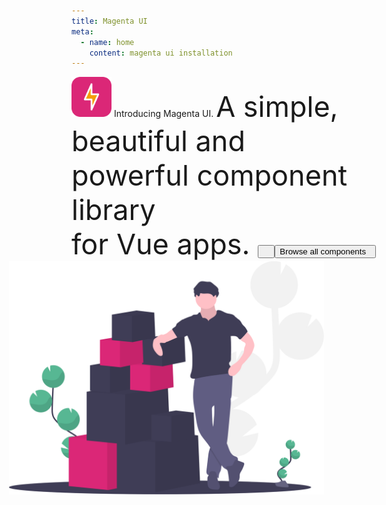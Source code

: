 ```yaml
---
title: Magenta UI
meta:
  - name: home
    content: magenta ui installation
---
```


<script setup>
import {
  Code,
  Heading,
  Icon,
  Spacer,
  Text,
  Link,
  Button,
} from '@magenta-ui/vue'
import View from '../components/View.vue'
</script>

<View :sidebar="false" class="index-view">
  <template #logo>
    <Link to="/funding" target="_blank">
      <Button secondary label="Be a Sponsor 🚀" />
    </Link>
  </template>

  <div class="hero-intro">
  <img src="../assets/images/logo-shape.svg"/>  
  <Spacer size="sm" />

  <Heading size="lg" class="logo-name" subtitle>
    Introducing <span>Magenta UI</span>.
  </Heading>

  <Spacer size="lg" />

  <Heading size="lg" class="text-hero">
    A simple, beautiful and<br /> powerful component library<br /> for Vue apps.
  </Heading>

  <Spacer size="lg" />

  <Link to="/docs">
    <Button size="lg" label="Documentation" />
  </Link>
  &nbsp;
  &nbsp;
  <Link to="/docs/components" target="_blank">
    <Button size="lg" outline>
      Browse all components
      &nbsp;
      <Icon icon="arrow-right"/>
    </Button>
  </Link>
  </div>
  <div class="hero-image">
    <img
      src="../assets/images/hero_deliveries.svg">
  </div>
</View>

<style lang="scss">
@import '../assets/scss/variables.scss';

.index-view {

  .site-view-content {
    display: flex;
    align-items: flex-start;
    justify-content: space-between;
  }

  .hero-intro {
    flex: 1 0 700px;
    max-width: 700px;
    img {
      max-width: 64px;
    }

    .logo-name {
      span span {
        color: $primary-color;
      }
    }

    .text-hero {
      font-size: 45px !important;
    }
  }

  .hero-image {
    flex: 1;
    position: relative;

    img {
      position: absolute;
      width: 600px;
      margin-left: -100px;
    }
  }
}
</style>

